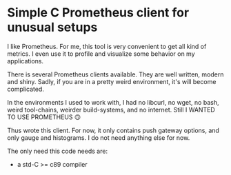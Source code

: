 # Simple C Prometheus client for unusual setups

I like Prometheus. For me, this tool is very convenient to get all kind
of metrics. I even use it to profile and visualize some behavior on my
applications.

There is several Prometheus clients available. They are well written, modern
and shiny.
Sadly, if you are in a pretty weird environment, it's will become complicated.

In the environments I used to work with, I had no libcurl, no wget, no bash,
weird tool-chains, weirder build-systems, and no internet.
Still I WANTED TO USE PROMETHEUS 🙃

Thus wrote this client. For now, it only contains push gateway options,
and only gauge and histograms. I do not need anything else for now.


The only need this code needs are:
- a std-C >= c89 compiler
